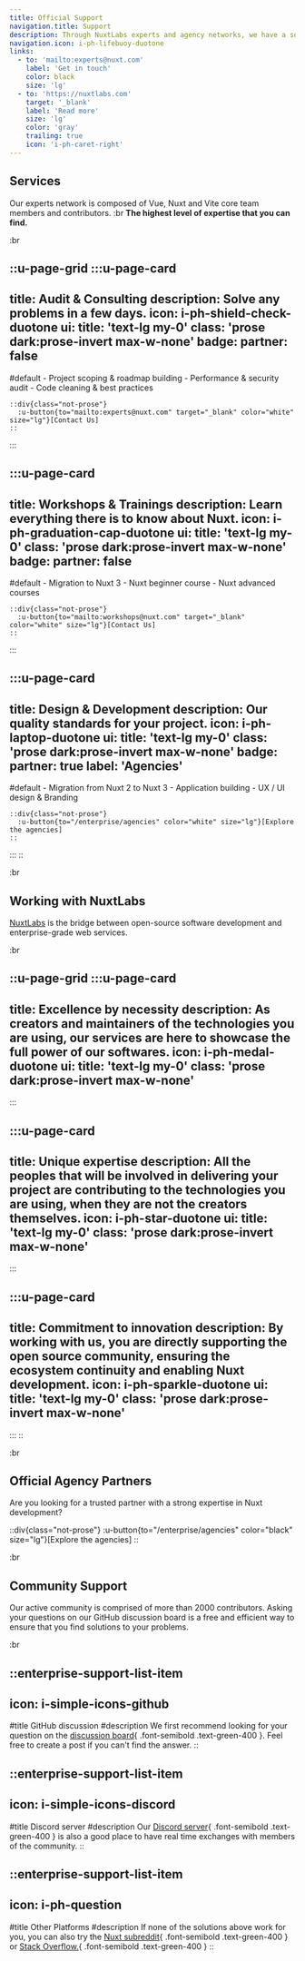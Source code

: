 ```yaml
---
title: Official Support
navigation.title: Support
description: Through NuxtLabs experts and agency networks, we have a solution for every need.
navigation.icon: i-ph-lifebuoy-duotone
links:
  - to: 'mailto:experts@nuxt.com'
    label: 'Get in touch'
    color: black
    size: 'lg'
  - to: 'https://nuxtlabs.com'
    target: '_blank'
    label: 'Read more'
    size: 'lg'
    color: 'gray'
    trailing: true
    icon: 'i-ph-caret-right'
---
```


## Services

Our experts network is composed of Vue, Nuxt and Vite core team members and contributors. :br **The highest level of expertise that you can find.**

:br

::u-page-grid
  :::u-page-card
  ---
  title: Audit & Consulting
  description: Solve any problems in a few days.
  icon: i-ph-shield-check-duotone
  ui:
    title: 'text-lg my-0'
  class: 'prose dark:prose-invert max-w-none'
  badge:
    partner: false
  ---
  #default
    - Project scoping & roadmap building
    - Performance & security audit
    - Code cleaning & best practices

    ::div{class="not-prose"}
      :u-button{to="mailto:experts@nuxt.com" target="_blank" color="white" size="lg"}[Contact Us]
    ::
  :::

  :::u-page-card
  ---
  title: Workshops & Trainings
  description: Learn everything there is to know about Nuxt.
  icon: i-ph-graduation-cap-duotone
  ui:
    title: 'text-lg my-0'
  class: 'prose dark:prose-invert max-w-none'
  badge:
    partner: false
  ---
  #default
    - Migration to Nuxt 3
    - Nuxt beginner course
    - Nuxt advanced courses

    ::div{class="not-prose"}
      :u-button{to="mailto:workshops@nuxt.com" target="_blank" color="white" size="lg"}[Contact Us]
    ::
  :::

  :::u-page-card
  ---
  title: Design & Development
  description: Our quality standards for your project.
  icon: i-ph-laptop-duotone
  ui:
    title: 'text-lg my-0'
  class: 'prose dark:prose-invert max-w-none'
  badge:
    partner: true
    label: 'Agencies'
  ---
  #default
    - Migration from Nuxt 2 to Nuxt 3
    - Application building
    - UX / UI design & Branding

    ::div{class="not-prose"}
      :u-button{to="/enterprise/agencies" color="white" size="lg"}[Explore the agencies]
    ::
  :::
::

:br

## Working with NuxtLabs

[NuxtLabs](https://nuxtlabs.com) is the bridge between open-source software development and enterprise-grade web services.

:br

::u-page-grid
  :::u-page-card
  ---
  title: Excellence by necessity
  description: As creators and maintainers of the technologies you are using, our services are here to showcase the full power of our softwares.
  icon: i-ph-medal-duotone
  ui:
    title: 'text-lg my-0'
  class: 'prose dark:prose-invert max-w-none'
  ---
  :::

  :::u-page-card
  ---
  title: Unique expertise
  description: All the peoples that will be involved in delivering your project are contributing to the technologies you are using, when they are not the creators themselves.
  icon: i-ph-star-duotone
  ui:
    title: 'text-lg my-0'
  class: 'prose dark:prose-invert max-w-none'
  ---
  :::

  :::u-page-card
  ---
  title: Commitment to innovation
  description: By working with us, you are directly supporting the open source community, ensuring the ecosystem continuity and enabling Nuxt development.
  icon: i-ph-sparkle-duotone
  ui:
    title: 'text-lg my-0'
  class: 'prose dark:prose-invert max-w-none'
  ---
  :::
::

:br

## Official Agency Partners

Are you looking for a trusted partner with a strong expertise in Nuxt development?<br>

::div{class="not-prose"}
  :u-button{to="/enterprise/agencies" color="black" size="lg"}[Explore the agencies]
::

:br

## Community Support

Our active community is comprised of more than 2000 contributors. Asking your questions on our GitHub discussion board is a free and efficient way to ensure that you find solutions to your problems.

:br

::enterprise-support-list-item
---
icon: i-simple-icons-github
---
#title
GitHub discussion
#description
We first recommend looking for your question on the [discussion board](https://github.com/nuxt/nuxt/discussions){ .font-semibold .text-green-400 }. Feel free to create a post if you can't find the answer.
::

::enterprise-support-list-item
---
icon: i-simple-icons-discord
---
#title
Discord server
#description
Our [Discord server](https://discord.com/invite/nuxt){ .font-semibold .text-green-400 } is also a good place to have real time exchanges with members of the community.
::

::enterprise-support-list-item
---
icon: i-ph-question
---
#title
Other Platforms
#description
If none of the solutions above work for you, you can also try the [Nuxt subreddit](https://www.reddit.com/r/Nuxt/){ .font-semibold .text-green-400 } or [Stack Overflow.](https://stackoverflow.com/questions/tagged/nuxt.js?tab=Newest){ .font-semibold .text-green-400 }
::
